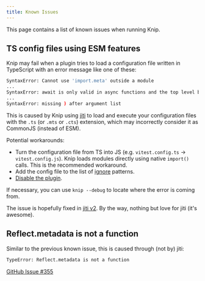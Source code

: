 ```yaml
---
title: Known Issues
---
```


This page contains a list of known issues when running Knip.

## TS config files using ESM features

Knip may fail when a plugin tries to load a configuration file written in
TypeScript with an error message like one of these:

```sh
SyntaxError: Cannot use 'import.meta' outside a module
...
SyntaxError: await is only valid in async functions and the top level bodies of modules
...
SyntaxError: missing ) after argument list
```

This is caused by Knip using [jiti][1] to load and execute your configuration
files with the `.ts` (or `.mts` or `.cts`) extension, which may incorrectly
consider it as CommonJS (instead of ESM).

Potential workarounds:

- Turn the configuration file from TS into JS (e.g. `vitest.config.ts` →
  `vitest.config.js`). Knip loads modules directly using native `import()`
  calls. This is the recommended workaround.
- Add the config file to the list of [ignore][2] patterns.
- [Disable the plugin][3].

If necessary, you can use `knip --debug` to locate where the error is coming
from.

The issue is hopefully fixed in [jiti v2][4]. By the way, nothing but love for
jiti (it's awesome).

## Reflect.metadata is not a function

Similar to the previous known issue, this is caused through (not by) jiti:

```sh
TypeError: Reflect.metadata is not a function
```

[GitHub Issue #355][5]

[1]: https://github.com/unjs/jiti
[2]: ./configuration.md#ignore
[3]: ./configuration.md#plugins
[4]: https://github.com/unjs/jiti/issues/174
[5]: https://github.com/webpro/knip/issues/355
